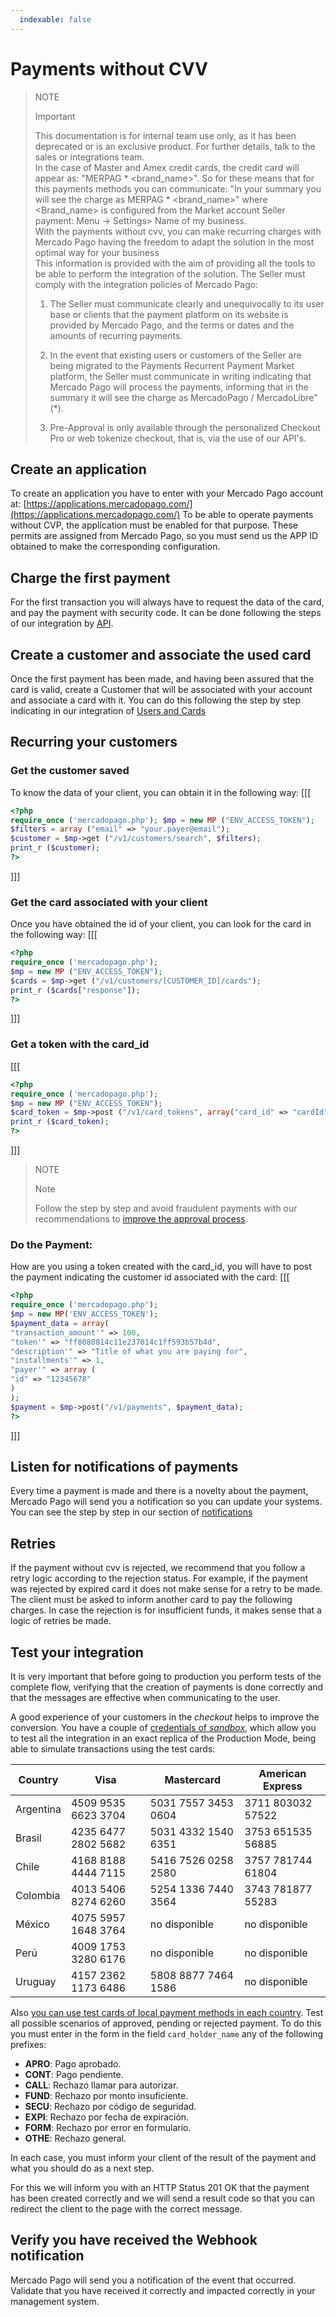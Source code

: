 ```yaml
---
  indexable: false
---
```


# Payments without CVV

> NOTE
>
> Important
>
> This documentation is for internal team use only,  as it has been deprecated or is an exclusive product. For further details, talk to the sales or integrations team.
> <br/>
> In the case of Master and Amex credit cards, the credit card will appear as: "MERPAG * <brand_name>". So for these means that for this payments methods you can communicate: "In your summary you will see the charge as MERPAG * <brand_name>" where <Brand_name> is configured from the Market account Seller payment: Menu -> Settings> Name of my business.
> <br/>
> With the payments without cvv, you can make recurring charges with Mercado Pago having the freedom to adapt the solution in the most optimal way for your business
> <br/>
> This information is provided with the aim of providing all the tools to be able to perform the integration of the solution. The Seller must comply with the integration policies of Mercado Pago:
> <br/>
> 1. The Seller must communicate clearly and unequivocally to its user base or clients that the payment platform on its website is provided by Mercado Pago, and the terms or dates and the amounts of recurring payments.
>
> 2. In the event that existing users or customers of the Seller are being migrated to the Payments Recurrent Payment Market platform, the Seller must communicate in writing indicating that Mercado Pago will process the payments, informing that in the summary it will see the charge as MercadoPago / MercadoLibre" (*).
>
> 3. Pre-Approval is only available through the personalized Checkout Pro or web tokenize checkout, that is, via the use of our API's.
 
## Create an application

To create an application you have to enter with your Mercado Pago account at: [https://applications.mercadopago.com/](https://applications.mercadopago.com/) To be able to operate payments without CVP, the application must be enabled for that purpose. These permits are assigned from Mercado Pago, so you must send us the APP ID obtained to make the corresponding configuration.
 
## Charge the first payment
 
For the first transaction you will always have to request the data of the card, and pay the payment with security code. It can be done following the steps of our integration by [API](/developers/en/guides/checkout-api/receiving-payment-by-card).
 
## Create a customer and associate the used card
 
Once the first payment has been made, and having been assured that the card is valid, create a Customer that will be associated with your account and associate a card with it. You can do this following the step by step indicating in our integration of [Users and Cards](https://www.mercadopago[FAKER][URL][DOMAIN]/developers/en/guides/online-payments/checkout-api/advanced-integration)

## Recurring your customers

### Get the customer saved

To know the data of your client, you can obtain it in the following way:
[[[
```php
<?php
require_once ('mercadopago.php'); $mp = new MP ("ENV_ACCESS_TOKEN"); 
$filters = array ("email" => "your.payer@email"); 
$customer = $mp->get ("/v1/customers/search", $filters);
print_r ($customer);
?>
```
]]]

### Get the card associated with your client

Once you have obtained the id of your client, you can look for the card in the following way:
[[[
```php
<?php
require_once ('mercadopago.php');
$mp = new MP ("ENV_ACCESS_TOKEN");
$cards = $mp->get ("/v1/customers/[CUSTOMER_ID]/cards");
print_r ($cards["response"]);
?>
```
]]]

### Get a token with the card_id

[[[
```php
<?php
require_once ('mercadopago.php');
$mp = new MP ("ENV_ACCESS_TOKEN");
$card_token = $mp->post ("/v1/card_tokens", array("card_id" => "cardId"));
print_r ($card_token);
?>
 ```
]]]

> NOTE
>
> Note
>
> Follow the step by step and avoid fraudulent payments with our recommendations to [improve the approval process](/guides/additional-content/resources/pci-compliant-merchants/receiving-payment-by-card/#bookmark_get_approval_faster_by_submitting_the_device_fingerprint).

### Do the Payment:

 How are you using a token created with the card_id, you will have to post the payment indicating the customer id associated with the card:
 [[[
```php
<?php
require_once ('mercadopago.php');
$mp = new MP('ENV_ACCESS_TOKEN');
$payment_data = array(
"transaction_amount'" => 100,
"token'" => "ff8080814c11e237014c1ff593b57b4d",
"description'" => "Title of what you are paying for",
"installments'" => 1,
"payer'" => array (
"id" => "12345678"
)
);
$payment = $mp->post("/v1/payments", $payment_data);
?>
```
]]]

## Listen for notifications of payments

 Every time a payment is made and there is a novelty about the payment, Mercado Pago will send you a notification so you can update your systems. You can see the step by step in our section of [notifications](/developers/en/guides/additional-content/your-integrations/notifications/webhooks)
 
 ## Retries

 If the payment without cvv is rejected, we recommend that you follow a retry logic according to the rejection status. For example, if the payment was rejected by expired card it does not make sense for a retry to be made. The client must be asked to inform another card to pay the following charges. In case the rejection is for insufficient funds, it makes sense that a logic of retries be made.
 
 ## Test your integration

 It is very important that before going to production you perform tests of the complete flow, verifying that the creation of payments is done correctly and that the messages are effective when communicating to the user.

 A good experience of your customers in the _checkout_ helps to improve the conversion.
 You have a couple of [credentials of _sandbox_]([FAKER][CREDENTIALS][URL]), which allow you to test all the integration in an exact replica of the Production Mode, being able to simulate transactions using the test cards:

| Country | Visa | Mastercard | American Express |
| --- | --- | --- | --- |
| Argentina | 4509 9535 6623 3704 |5031 7557 3453 0604|3711 803032 57522 |
| Brasil | 4235 6477 2802 5682 |5031 4332 1540 6351|3753 651535 56885 |
| Chile | 4168 8188 4444 7115 |5416 7526 0258 2580|3757 781744 61804 |
| Colombia | 4013 5406 8274 6260 |5254 1336 7440 3564|3743 781877 55283 |
| México | 4075 5957 1648 3764 | no disponible | no disponible |
| Perú | 4009 1753 3280 6176 | no disponible | no disponible |
| Uruguay | 4157 2362 1173 6486 |5808 8877 7464 1586| no disponible |

Also [you can use test cards of local payment methods in each country](/developers/en/guides/additional-content/additional-content/your-integrations/test/cards).
Test all possible scenarios of approved, pending or rejected payment. To do this you must enter in the form in the field `card_holder_name` any of the following prefixes:

* **APRO**: Pago aprobado.  
* **CONT**: Pago pendiente.  
* **CALL**: Rechazo llamar para autorizar.  
* **FUND**: Rechazo por monto insuficiente.  
* **SECU**: Rechazo por código de seguridad.  
* **EXPI**: Rechazo por fecha de expiración.
* **FORM**: Rechazo por error en formulario.  
* **OTHE**: Rechazo general.

In each case, you must inform your client of the result of the payment and what you should do as a next step.

For this we will inform you with an HTTP Status 201 OK that the payment has been created correctly and we will send a result code so that you can redirect the client to the page with the correct message.
  
## Verify you have received the Webhook notification
  
Mercado Pago will send you a notification of the event that occurred. Validate that you have received it correctly and impacted correctly in your management system.